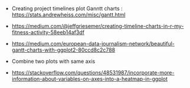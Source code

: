 * Creating project timelines plot Ganntt charts : https://stats.andrewheiss.com/misc/gantt.html
* https://medium.com/@jeffgriesemer/creating-timeline-charts-in-r-my-fitness-activity-58eeb14af3df
* https://medium.com/european-data-journalism-network/beautiful-gantt-charts-with-ggplot2-80ccd8c2c788


* Combine two plots with same axis
* https://stackoverflow.com/questions/48531987/incorporate-more-information-about-variables-on-axes-into-a-heatmap-in-ggplot

